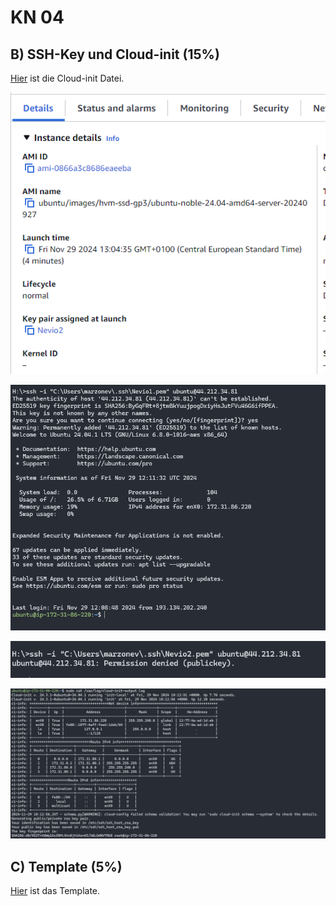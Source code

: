 # KN 04

## B) SSH-Key und Cloud-init (15%)

[Hier](cloud-init.yaml) ist die Cloud-init Datei.

![keypair](media/keypair.png)

![connect-key1](media/connect-key1.png)

![connect-key2](media/connect-key2.png)

![cloud-init-log](media/cloud-init-log.png)

## C) Template (5%)

[Hier](Template.yaml) ist das Template.

